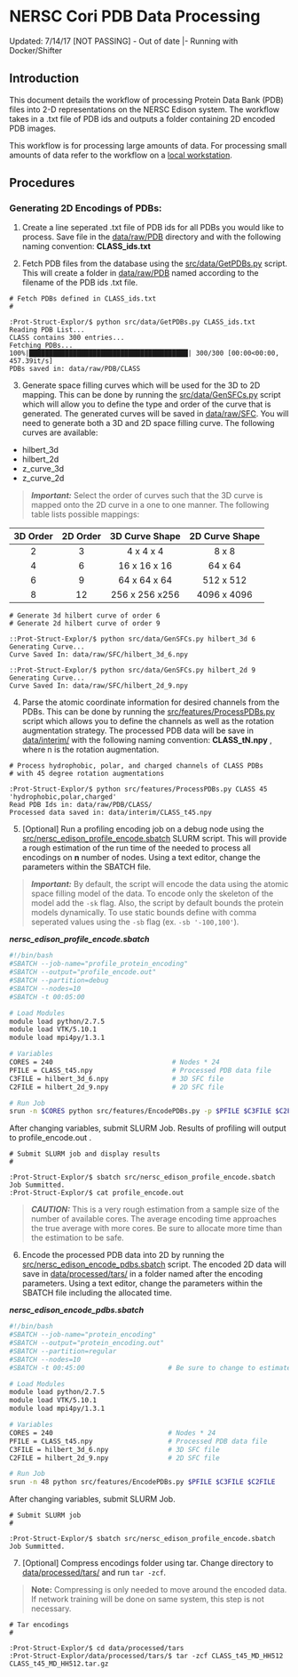 # NERSC Cori PDB Data Processing

Updated: 7/14/17
[NOT PASSING] - Out of date
                |- Running with Docker/Shifter

## Introduction

This document details the workflow of processing Protein Data Bank (PDB) files
into 2-D representations on the NERSC Edison system. The workflow takes in a .txt file
of PDB ids and outputs a folder containing 2D encoded PDB images.

This workflow is for processing large amounts of data. For processing small amounts of
data refer to the workflow on a [local workstation](processing_workflow_local.md).

## Procedures

### Generating 2D Encodings of PDBs:

1. Create a line seperated .txt file of PDB ids for all PDBs you would like to
process. Save file in the [data/raw/PDB](../data/raw/PDB) directory and with the
following naming convention: **CLASS_ids.txt**

2. Fetch PDB files from the database using the [src/data/GetPDBs.py](../src/data/GetPDBs.py)
script. This will create a folder in [data/raw/PDB](../data/raw/PDB) named
according to the filename of the PDB ids .txt file.

```
# Fetch PDBs defined in CLASS_ids.txt
#

:Prot-Struct-Explor/$ python src/data/GetPDBs.py CLASS_ids.txt
Reading PDB List...
CLASS contains 300 entries...
Fetching PDBs...
100%|████████████████████████████████████████| 300/300 [00:00<00:00, 457.39it/s]
PDBs saved in: data/raw/PDB/CLASS

```

3. Generate space filling curves which will be used for the 3D to 2D mapping.
This can be done by running the [src/data/GenSFCs.py](../src/data/GenSFCs.py)
script which will allow you to define the type and order of the curve that is
generated. The generated curves will be saved in [data/raw/SFC](../data/raw/SFC).
You will need to generate both a 3D and 2D space filling curve. The following
curves are available:

  - hilbert_3d
  - hilbert_2d
  - z_curve_3d
  - z_curve_2d

> ***Important:*** Select the order of curves such that the 3D curve is mapped
onto the 2D curve in a one to one manner. The following table lists possible
mappings:

| 3D Order | 2D Order | 3D Curve Shape | 2D Curve Shape |
|:--------:|:--------:|:--------------:|:--------------:|
| 2        | 3        | 4 x 4 x 4      | 8 x 8
| 4        | 6        | 16 x 16 x 16   | 64 x 64
| 6        | 9        | 64 x 64 x 64   | 512 x 512
| 8        | 12       | 256 x 256 x256 | 4096 x 4096

```
# Generate 3d hilbert curve of order 6
# Generate 2d hilbert curve of order 9

::Prot-Struct-Explor/$ python src/data/GenSFCs.py hilbert_3d 6
Generating Curve...
Curve Saved In: data/raw/SFC/hilbert_3d_6.npy

::Prot-Struct-Explor/$ python src/data/GenSFCs.py hilbert_2d 9
Generating Curve...
Curve Saved In: data/raw/SFC/hilbert_2d_9.npy

```

4. Parse the atomic coordinate information for desired channels from the PDBs.
This can be done by running the [src/features/ProcessPDBs.py](../src/features/ProcessPDBs.py)
script which allows you to define the channels as well as the rotation augmentation
strategy. The processed PDB data will be save in [data/interim/](../data/interim/)
with the following naming convention: **CLASS_tN.npy** , where n is the rotation
augmentation.

```
# Process hydrophobic, polar, and charged channels of CLASS PDBs
# with 45 degree rotation augmentations

:Prot-Struct-Explor/$ python src/features/ProcessPDBs.py CLASS 45 'hydrophobic,polar,charged'
Read PDB Ids in: data/raw/PDB/CLASS/
Processed data saved in: data/interim/CLASS_t45.npy

```

5. [Optional] Run a profiling encoding job on a debug node using the
[src/nersc_edison_profile_encode.sbatch](../src/nersc_edison_profile_encode.sbatch)
SLURM script. This will provide a rough estimation of the run time of the needed
to process all encodings on **n** number of nodes. Using a text editor, change
the parameters within the SBATCH file.

> ***Important:*** By default, the script will encode the data using the atomic
space filling model of the data. To encode only the skeleton of the model add
the ```-sk``` flag. Also, the script by default bounds the protein models dynamically.
To use static bounds define with comma seperated values using the ```-sb``` flag
(ex. ```-sb '-100,100'```).

***nersc_edison_profile_encode.sbatch***
```bash
#!/bin/bash
#SBATCH --job-name="profile_protein_encoding"
#SBATCH --output="profile_encode.out"
#SBATCH --partition=debug
#SBATCH --nodes=10
#SBATCH -t 00:05:00

# Load Modules
module load python/2.7.5
module load VTK/5.10.1
module load mpi4py/1.3.1

# Variables
CORES = 240                              # Nodes * 24
PFILE = CLASS_t45.npy                    # Processed PDB data file
C3FILE = hilbert_3d_6.npy                # 3D SFC file
C2FILE = hilbert_2d_9.npy                # 2D SFC file

# Run Job
srun -n $CORES python src/features/EncodePDBs.py -p $PFILE $C3FILE $C2FILE

```

After changing variables, submit SLURM Job. Results of profiling will
output to profile_encode.out .

```
# Submit SLURM job and display results
#

:Prot-Struct-Explor/$ sbatch src/nersc_edison_profile_encode.sbatch
Job Summitted.
:Prot-Struct-Explor/$ cat profile_encode.out

```

>***CAUTION:*** This is a very rough estimation from a sample size of the number of
available cores. The average encoding time approaches the true average with more cores.
Be sure to allocate more time than the estimation to be safe.

6. Encode the processed PDB data into 2D by running the
[src/nersc_edison_encode_pdbs.sbatch](../src/nersc_edison_encode_pdbs.sbatch) script.
The encoded 2D data will save in [data/processed/tars/](../data/processed/tars)
in a folder named after the encoding parameters. Using a text editor, change the
parameters within the SBATCH file including the allocated time.

***nersc_edison_encode_pdbs.sbatch***
```bash
#!/bin/bash
#SBATCH --job-name="protein_encoding"
#SBATCH --output="protein_encoding.out"
#SBATCH --partition=regular
#SBATCH --nodes=10
#SBATCH -t 00:45:00                     # Be sure to change to estimated time

# Load Modules
module load python/2.7.5
module load VTK/5.10.1
module load mpi4py/1.3.1

# Variables
CORES = 240                             # Nodes * 24
PFILE = CLASS_t45.npy                   # Processed PDB data file
C3FILE = hilbert_3d_6.npy               # 3D SFC file
C2FILE = hilbert_2d_9.npy               # 2D SFC file

# Run Job
srun -n 48 python src/features/EncodePDBs.py $PFILE $C3FILE $C2FILE

```

After changing variables, submit SLURM Job.

```
# Submit SLURM job
#

:Prot-Struct-Explor/$ sbatch src/nersc_edison_profile_encode.sbatch
Job Summitted.

```

7. [Optional] Compress encodings folder using tar. Change directory to
[data/processed/tars/](../data/processed/tars) and run ```tar -zcf```.

>**Note:** Compressing is only needed to move around the encoded data. If network
training will be done on same system, this step is not necessary.

```
# Tar encodings
#

:Prot-Struct-Explor/$ cd data/processed/tars
:Prot-Struct-Explor/data/processed/tars/$ tar -zcf CLASS_t45_MD_HH512 CLASS_t45_MD_HH512.tar.gz

```
